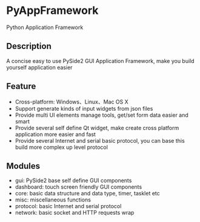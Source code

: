 PyAppFramework
========

Python Application Framework


## Description

A concise easy to use PySide2 GUI Application Framework, make you build yourself application easier


## Feature
- Cross-platform: Windows、Linux、Mac OS X
- Support generate kinds of input widgets from json files
- Provide multi UI elements manage tools, get/set form data easier and smart
- Provide several self define Qt widget, make create cross platform application more easier and fast
- Provide several Internet and serial basic protocol, you can base this build more complex up level protocol

## Modules

- gui: PySide2 base self define GUI components
- dashboard: touch screen friendly GUI components
- core: basic data structure and data type, timer, tasklet etc
- misc: miscellaneous functions
- protocol: basic Internet and serial protocol
- network: basic socket and HTTP requests wrap


